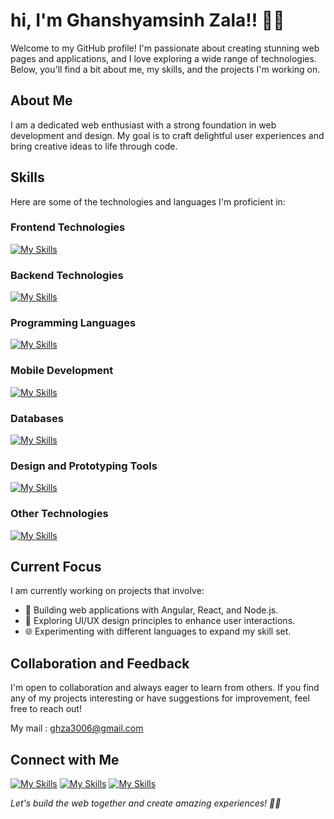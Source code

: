 # hi, I'm Ghanshyamsinh Zala!! 👋🏼

Welcome to my GitHub profile! I'm passionate about creating stunning web pages and applications, and I love exploring a wide range of technologies. Below, you'll find a bit about me, my skills, and the projects I'm working on.

## About Me

I am a dedicated web enthusiast with a strong foundation in web development and design. My goal is to craft delightful user experiences and bring creative ideas to life through code.

## Skills

Here are some of the technologies and languages I'm proficient in:

### Frontend Technologies
[![My Skills](https://skillicons.dev/icons?i=html,css,sass,js,angular,react,svg&theme=light)](https://skillicons.dev)

### Backend Technologies
[![My Skills](https://skillicons.dev/icons?i=nodejs,java,python,express&theme=light)](https://skillicons.dev)

### Programming Languages
[![My Skills](https://skillicons.dev/icons?i=c,cs,cpp,dart,python,ts&theme=light)](https://skillicons.dev)

### Mobile Development
[![My Skills](https://skillicons.dev/icons?i=androidstudio,flutter&theme=light)](https://skillicons.dev)

### Databases
[![My Skills](https://skillicons.dev/icons?i=mongodb&theme=light)](https://skillicons.dev)

### Design and Prototyping Tools
[![My Skills](https://skillicons.dev/icons?i=figma&theme=light)](https://skillicons.dev)

### Other Technologies
[![My Skills](https://skillicons.dev/icons?i=tailwind,powershell,bootstrap&theme=light)](https://skillicons.dev)

## Current Focus

I am currently working on projects that involve:

- 🚀 Building web applications with Angular, React, and Node.js.
- 🎨 Exploring UI/UX design principles to enhance user interactions.
- 🌐 Experimenting with different languages to expand my skill set.

## Collaboration and Feedback

I'm open to collaboration and always eager to learn from others. If you find any of my projects interesting or have suggestions for improvement, feel free to reach out!

My mail : ghza3006@gmail.com

## Connect with Me
[![My Skills](https://skillicons.dev/icons?i=linkedin&theme=light)](https://www.linkedin.com/in/ghanshyamsinh-zala-1a1b9924b/)
[![My Skills](https://skillicons.dev/icons?i=instagram&theme=light)](https://www.instagram.com/ghanshyamsinh_zala__/)
[![My Skills](https://skillicons.dev/icons?i=figma&theme=light)](https://www.figma.com/@GZee)

*Let's build the web together and create amazing experiences! 🚀✨*
